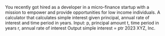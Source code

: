 You recently got hired as a developer in a micro-finance startup with a mission to empower and provide opportunities for low income individuals. A calculator that calculates simple interest given principal, annual rate of interest and time period in years. Input: p, principal amount t, time period in years r, annual rate of interest Output simple interest = ptr 2023 XYZ, Inc.

